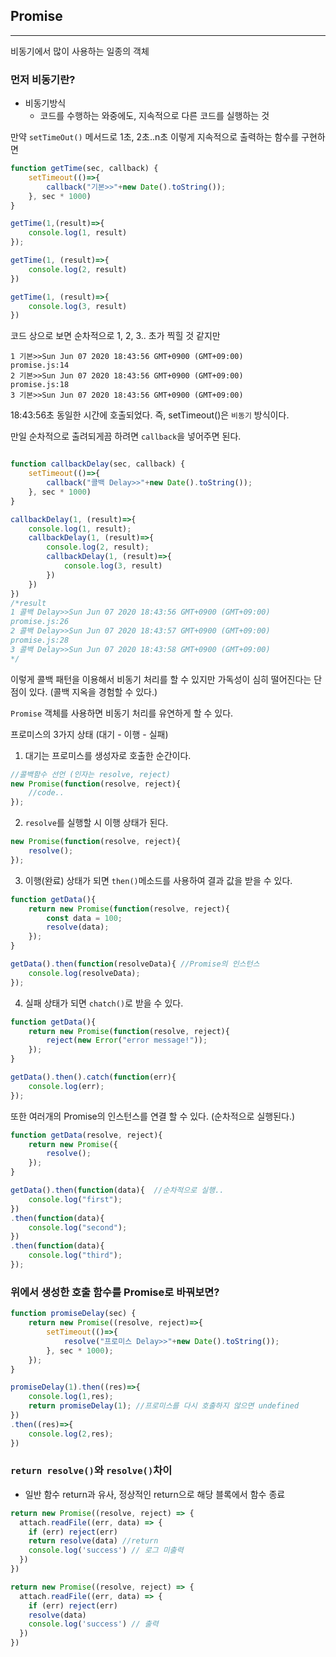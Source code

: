## Promise
---

비동기에서 많이 사용하는 일종의 객체

### 먼저 비동기란? 

+ 비동기방식
    - 코드를 수행하는 와중에도, 지속적으로 다른 코드를 실행하는 것
    
만약 `setTimeOut()` 메서드로 1초, 2초..n초 이렇게 지속적으로 출력하는 함수를 구현하면
```js 
function getTime(sec, callback) {
    setTimeout(()=>{
        callback("기본>>"+new Date().toString());
    }, sec * 1000)
}

getTime(1,(result)=>{
    console.log(1, result)
});

getTime(1, (result)=>{
    console.log(2, result)
})

getTime(1, (result)=>{
    console.log(3, result)
})
```
코드 상으로 보면 순차적으로 1, 2, 3.. 초가 찍힐 것 같지만
```{.no-highlight}
1 기본>>Sun Jun 07 2020 18:43:56 GMT+0900 (GMT+09:00)
promise.js:14
2 기본>>Sun Jun 07 2020 18:43:56 GMT+0900 (GMT+09:00)
promise.js:18
3 기본>>Sun Jun 07 2020 18:43:56 GMT+0900 (GMT+09:00)
```
18:43:56초 동일한 시간에 호출되었다. 즉, setTimeout()은 `비동기` 방식이다.

만일 순차적으로 출려되게끔 하려면 `callback`을 넣어주면 된다.
```js

function callbackDelay(sec, callback) {
    setTimeout(()=>{
        callback("콜백 Delay>>"+new Date().toString());
    }, sec * 1000)
}

callbackDelay(1, (result)=>{
    console.log(1, result);
    callbackDelay(1, (result)=>{
        console.log(2, result);
        callbackDelay(1, (result)=>{
            console.log(3, result)
        })
    })
})
/*result
1 콜백 Delay>>Sun Jun 07 2020 18:43:56 GMT+0900 (GMT+09:00)
promise.js:26
2 콜백 Delay>>Sun Jun 07 2020 18:43:57 GMT+0900 (GMT+09:00)
promise.js:28
3 콜백 Delay>>Sun Jun 07 2020 18:43:58 GMT+0900 (GMT+09:00)
*/
```
이렇게 콜백 패턴을 이용해서 비동기 처리를 할 수 있지만 가독성이 심히 떨어진다는 단점이 있다. (콜백 지옥을 경험할 수 있다.)

`Promise` 객체를 사용하면 비동기 처리를 유연하게 할 수 있다.

프로미스의 3가지 상태 (대기 - 이행 - 실패)
1. 대기는 프로미스를 생성자로 호출한 순간이다.
```js
//콜백함수 선언 (인자는 resolve, reject)
new Promise(function(resolve, reject){
	//code..
});
```
2. `resolve`를 실행할 시 이행 상태가 된다.
```js
new Promise(function(resolve, reject){
	resolve();
});
```
3. 이행(완료) 상태가 되면 `then()`메소드를 사용하여 결과 값을 받을 수 있다.
```js
function getData(){
	return new Promise(function(resolve, reject){
		const data = 100;
		resolve(data);
	});
}

getData().then(function(resolveData){ //Promise의 인스턴스
	console.log(resolveData);
});
```

4. 실패 상태가 되면 `chatch()`로 받을 수 있다.
```js
function getData(){
	return new Promise(function(resolve, reject){
		reject(new Error("error message!"));
	});
}

getData().then().catch(function(err){
	console.log(err);
});
```

또한 여러개의 Promise의 인스턴스를 연결 할 수 있다. (순차적으로 실행된다.)
```js
function getData(resolve, reject){
	return new Promise({
		resolve();
	});	
}

getData().then(function(data){  //순차적으로 실행..
	console.log("first");
})
.then(function(data){ 
	console.log("second");
})
.then(function(data){
	console.log("third");
});

```

### 위에서 생성한 호출 함수를 Promise로 바꿔보면?
```js
function promiseDelay(sec) {
    return new Promise((resolve, reject)=>{
        setTimeout(()=>{
            resolve("프로미스 Delay>>"+new Date().toString());
        }, sec * 1000);
    });
}

promiseDelay(1).then((res)=>{
    console.log(1,res);
    return promiseDelay(1); //프로미스를 다시 호출하지 않으면 undefined
})
.then((res)=>{
    console.log(2,res);
})
```

### `return resolve()`와 `resolve()`차이
+ 일반 함수 return과 유사, 정상적인 return으로 해당 블록에서 함수 종료
```js
return new Promise((resolve, reject) => {
  attach.readFile((err, data) => {
    if (err) reject(err)
    return resolve(data) //return
    console.log('success') // 로그 미출력
  })
})
```
```js
return new Promise((resolve, reject) => {
  attach.readFile((err, data) => {
    if (err) reject(err)
    resolve(data)
    console.log('success') // 출력
  })
})
```
